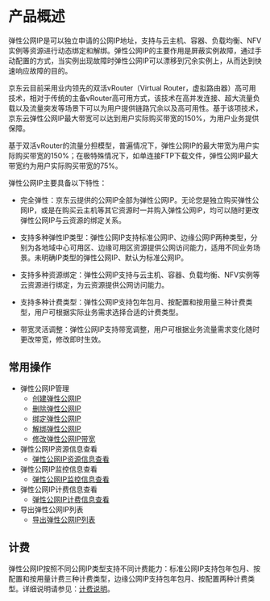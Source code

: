 # 产品概述

弹性公网IP是可以独立申请的公网IP地址，支持与云主机、容器、负载均衡、NFV实例等资源进行动态绑定和解绑。弹性公网IP的主要作用是屏蔽实例故障，通过手动配置的方式，当实例出现故障时弹性公网IP可以漂移到冗余实例上，从而达到快速响应故障的目的。

京东云目前采用业内领先的双活vRouter（Virtual Router，虚拟路由器）高可用技术，相对于传统的主备vRouter高可用方式，该技术在高并发连接、超大流量负载以及流量突发等场景下可以为用户提供链路冗余以及高可用性。基于该项技术，京东云弹性公网IP最大带宽可以达到用户实际购买带宽的150%，为用户业务提供保障。

基于双活vRouter的流量分担模型，普遍情况下，弹性公网IP的最大带宽为用户实际购买带宽的150%；在极特殊情况下，如单连接FTP下载文件，弹性公网IP最大带宽约为用户实际购买带宽的75%。

弹性公网IP主要具备以下特性：

* 完全弹性：京东云提供的公网IP全部为弹性公网IP。无论您是独立购买弹性公网IP，或是在购买云主机等其它资源时一并购入弹性公网IP，均可以随时更改弹性公网IP与云资源的绑定关系。

* 支持多种弹性IP类型：弹性公网IP支持标准公网IP、边缘公网IP两种类型，分别为各地域中心可用区、边缘可用区资源提供公网访问能力，适用不同业务场景。未明确IP类型的弹性公网IP、默认为标准公网IP。

* 支持多种资源绑定：弹性公网IP支持与云主机、容器、负载均衡、NFV实例等云资源进行绑定，为云资源提供公网访问能力。

* 支持多种计费类型：弹性公网IP支持包年包月、按配置和按用量三种计费类型，用户可根据实际业务需求选择合适的计费类型。

* 带宽灵活调整：弹性公网IP支持带宽调整，用户可根据业务流量需求变化随时更改带宽，修改即时生效。

## 常用操作

- 弹性公网IP管理
	- [创建弹性公网IP](../Operation-Guide/Elastic-IP-Management/Create-Elastic-IP.md)
	- [删除弹性公网IP](../Operation-Guide/Elastic-IP-Management/Delete-Elastic-IP.md)
	- [绑定弹性公网IP](../Operation-Guide/Elastic-IP-Management/Associate-Elastic-IP.md)
	- [解绑弹性公网IP](../Operation-Guide/Elastic-IP-Management/Disassociate-Elastic-IP.md)
	- [修改弹性公网IP带宽](../Operation-Guide/Elastic-IP-Management/Modify-Elastic-IP.md)
- 弹性公网IP资源信息查看
	- [弹性公网IP资源信息查看](../Operation-Guide/View-Elastic-IP-Detail/View-Elastic-IP-Detail.md)
- 弹性公网IP监控信息查看
	- [弹性公网IP监控信息查看](../Operation-Guide/View-Elastic-IP-Monitoring/View-Elastic-IP-Monitoring.md)
- 弹性公网IP计费信息查看
	- [弹性公网IP计费信息查看](../Operation-Guide/View-Elastic-IP-Billing/View-Elastic-IP-Billing.md)
- 导出弹性公网IP列表
	- [导出弹性公网IP列表](../Operation-Guide/Export-Elastic-IP-List/Export-Elastic-IP-List.md)

## 计费
弹性公网IP按照不同公网IP类型支持不同计费能力：标准公网IP支持包年包月、按配置和按用量计费三种计费类型，边缘公网IP支持包年包月、按配置两种计费类型。详细说明请参见：[计费说明](../Pricing/Billing-Overview.md)。
